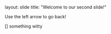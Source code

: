layout: slide
title: "Welcome to our second slide!"

Use the left arrow to go back!

[] something witty
